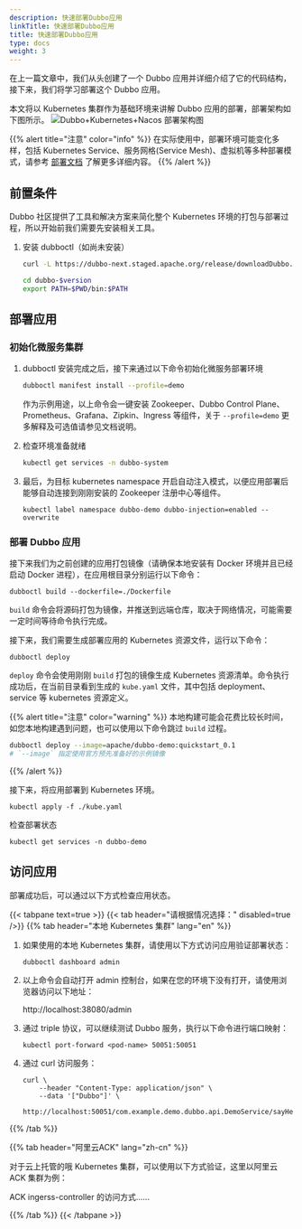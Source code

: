 ```yaml
---
description: 快速部署Dubbo应用
linkTitle: 快速部署Dubbo应用
title: 快速部署Dubbo应用
type: docs
weight: 3
---
```


在上一篇文章中，我们从头创建了一个 Dubbo 应用并详细介绍了它的代码结构，接下来，我们将学习部署这个 Dubbo 应用。

本文将以 Kubernetes 集群作为基础环境来讲解 Dubbo 应用的部署，部署架构如下图所示。
![Dubbo+Kubernetes+Nacos 部署架构图]()

{{% alert title="注意" color="info" %}}
在实际使用中，部署环境可能变化多样，包括 Kubernetes Service、服务网格(Service Mesh)、虚拟机等多种部署模式，请参考 [部署文档]() 了解更多详细内容。
{{% /alert %}}

## 前置条件
Dubbo 社区提供了工具和解决方案来简化整个 Kubernetes 环境的打包与部署过程，所以开始前我们需要先安装相关工具。

1. 安装 dubboctl（如尚未安装）
    ```sh
    curl -L https://dubbo-next.staged.apache.org/release/downloadDubbo.sh | sh -

    cd dubbo-$version
    export PATH=$PWD/bin:$PATH
    ```


## 部署应用

### 初始化微服务集群

1. dubboctl 安装完成之后，接下来通过以下命令初始化微服务部署环境

    ```sh
    dubboctl manifest install --profile=demo
    ```

    作为示例用途，以上命令会一键安装 Zookeeper、Dubbo Control Plane、Prometheus、Grafana、Zipkin、Ingress 等组件，关于 `--profile=demo` 更多解释及可选值请参见文档说明。

2. 检查环境准备就绪

    ```sh
    kubectl get services -n dubbo-system
    ```

3. 最后，为目标 kubernetes namespace 开启自动注入模式，以便应用部署后能够自动连接到刚刚安装的 Zookeeper 注册中心等组件。

    ```shell
    kubectl label namespace dubbo-demo dubbo-injection=enabled --overwrite
    ```

### 部署 Dubbo 应用

接下来我们为之前创建的应用打包镜像（请确保本地安装有 Docker 环境并且已经启动 Docker 进程），在应用根目录分别运行以下命令：

```shell
dubboctl build --dockerfile=./Dockerfile
```

`build` 命令会将源码打包为镜像，并推送到远端仓库，取决于网络情况，可能需要一定时间等待命令执行完成。

接下来，我们需要生成部署应用的 Kubernetes 资源文件，运行以下命令：
```shell
dubboctl deploy
```

`deploy` 命令会使用刚刚 `build` 打包的镜像生成 Kubernetes 资源清单。命令执行成功后，在当前目录看到生成的 `kube.yaml` 文件，其中包括 deployment、service 等 kubernetes 资源定义。


{{% alert title="注意" color="warning" %}}
本地构建可能会花费比较长时间，如您本地构建遇到问题，也可以使用以下命令跳过 `build` 过程。

```sh
dubboctl deploy --image=apache/dubbo-demo:quickstart_0.1
# `--image` 指定使用官方预先准备好的示例镜像
```
{{% /alert %}}

接下来，将应用部署到 Kubernetes 环境。

```shell
kubectl apply -f ./kube.yaml
```

检查部署状态
```shell
kubectl get services -n dubbo-demo
```

## 访问应用
部署成功后，可以通过以下方式检查应用状态。

{{< tabpane text=true >}}
{{< tab header="请根据情况选择：" disabled=true />}}
{{% tab header="本地 Kubernetes 集群" lang="en" %}}
<br/>

1. 如果使用的本地 Kubernetes 集群，请使用以下方式访问应用验证部署状态：

    ```shell
    dubboctl dashboard admin
    ```

2. 以上命令会自动打开 admin 控制台，如果在您的环境下没有打开，请使用浏览器访问以下地址：

    http://localhost:38080/admin

3. 通过 triple 协议，可以继续测试 Dubbo 服务，执行以下命令进行端口映射：

    ```shell
    kubectl port-forward <pod-name> 50051:50051
    ```

4. 通过 curl 访问服务：

    ```shell
    curl \
        --header "Content-Type: application/json" \
        --data '["Dubbo"]' \
        http://localhost:50051/com.example.demo.dubbo.api.DemoService/sayHello/
    ```

{{% /tab %}}

{{% tab header="阿里云ACK" lang="zh-cn" %}}
<br/>

对于云上托管的哦 Kubernetes 集群，可以使用以下方式验证，这里以阿里云 ACK 集群为例：

ACK ingerss-controller 的访问方式......

{{% /tab %}}
{{< /tabpane >}}



